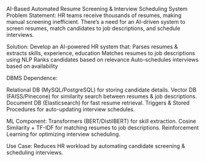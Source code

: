 AI-Based Automated Resume Screening & Interview Scheduling System
Problem Statement:
HR teams receive thousands of resumes, making manual screening inefficient. There’s a need for an AI-driven system to screen resumes, match candidates to job descriptions, and schedule interviews.

Solution:
Develop an AI-powered HR system that:
Parses resumes & extracts skills, experience, education
Matches resumes to job descriptions using NLP
Ranks candidates based on relevance
Auto-schedules interviews based on availability

DBMS Dependence:

Relational DB (MySQL/PostgreSQL) for storing candidate details.
Vector DB (FAISS/Pinecone) for similarity search between resumes & job descriptions.
Document DB (Elasticsearch) for fast resume retrieval.
Triggers & Stored Procedures for auto-updating interview schedules.

ML Component:
Transformers (BERT/DistilBERT) for skill extraction.
Cosine Similarity + TF-IDF for matching resumes to job descriptions.
Reinforcement Learning for optimizing interview scheduling.

Use Case:
Reduces HR workload by automating candidate screening & scheduling interviews.
